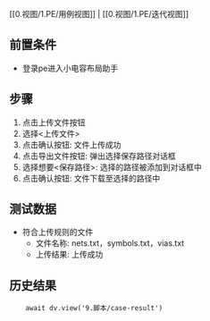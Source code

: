 [[0.视图/1.PE/用例视图]] | [[0.视图/1.PE/迭代视图]]

## 前置条件

- 登录pe进入小电容布局助手

## 步骤

1. 点击上传文件按钮
2. 选择<上传文件>
3. 点击确认按钮: 文件上传成功
4. 点击导出文件按钮: 弹出选择保存路径对话框
5. 选择想要<保存路径>: 选择的路径被添加到对话框中
6. 点击确认按钮: 文件下载至选择的路径中

## 测试数据

- 符合上传规则的文件
	- 文件名称: nets.txt，symbols.txt，vias.txt
	- 上传结果: 上传成功

## 历史结果

```dataviewjs
    await dv.view('9.脚本/case-result')
```
